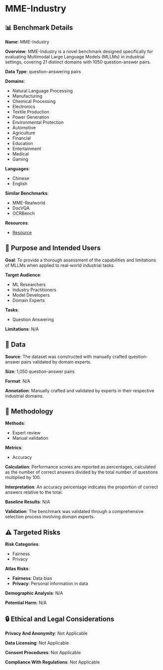 # MME-Industry

## 📊 Benchmark Details

**Name**: MME-Industry

**Overview**: MME-Industry is a novel benchmark designed specifically for evaluating Multimodal Large Language Models (MLLMs) in industrial settings, covering 21 distinct domains with 1050 question-answer pairs.

**Data Type**: question-answering pairs

**Domains**:
- Natural Language Processing
- Manufacturing
- Chemical Processing
- Electronics
- Textile Production
- Power Generation
- Environmental Protection
- Automotive
- Agriculture
- Financial
- Education
- Entertainment
- Medical
- Gaming

**Languages**:
- Chinese
- English

**Similar Benchmarks**:
- MME-Realworld
- DocVQA
- OCRBench

**Resources**:
- [Resource](https://arxiv.org/abs/2501.16688)

## 🎯 Purpose and Intended Users

**Goal**: To provide a thorough assessment of the capabilities and limitations of MLLMs when applied to real-world industrial tasks.

**Target Audience**:
- ML Researchers
- Industry Practitioners
- Model Developers
- Domain Experts

**Tasks**:
- Question Answering

**Limitations**: N/A

## 💾 Data

**Source**: The dataset was constructed with manually crafted question-answer pairs validated by domain experts.

**Size**: 1,050 question-answer pairs

**Format**: N/A

**Annotation**: Manually crafted and validated by experts in their respective industrial domains.

## 🔬 Methodology

**Methods**:
- Expert review
- Manual validation

**Metrics**:
- Accuracy

**Calculation**: Performance scores are reported as percentages, calculated as the number of correct answers divided by the total number of questions multiplied by 100.

**Interpretation**: An accuracy percentage indicates the proportion of correct answers relative to the total.

**Baseline Results**: N/A

**Validation**: The benchmark was validated through a comprehensive selection process involving domain experts.

## ⚠️ Targeted Risks

**Risk Categories**:
- Fairness
- Privacy

**Atlas Risks**:
- **Fairness**: Data bias
- **Privacy**: Personal information in data

**Demographic Analysis**: N/A

**Potential Harm**: N/A

## 🔒 Ethical and Legal Considerations

**Privacy And Anonymity**: Not Applicable

**Data Licensing**: Not Applicable

**Consent Procedures**: Not Applicable

**Compliance With Regulations**: Not Applicable
